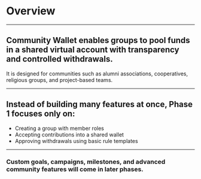 # Overview

---

## Community Wallet enables groups to pool funds in a shared virtual account with transparency and controlled withdrawals.  
It is designed for communities such as alumni associations, cooperatives, religious groups, and project-based teams.

---

## Instead of building many features at once, Phase 1 focuses only on:
- Creating a group with member roles
- Accepting contributions into a shared wallet
- Approving withdrawals using basic rule templates

---

### Custom goals, campaigns, milestones, and advanced community features will come in later phases.
